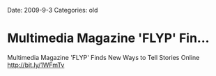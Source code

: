 Date: 2009-9-3
Categories: old

# Multimedia Magazine 'FLYP' Fin...

Multimedia Magazine 'FLYP' Finds New Ways to Tell Stories Online <a href="http://bit.ly/1WFmTv" rel="nofollow">http://bit.ly/1WFmTv</a>
